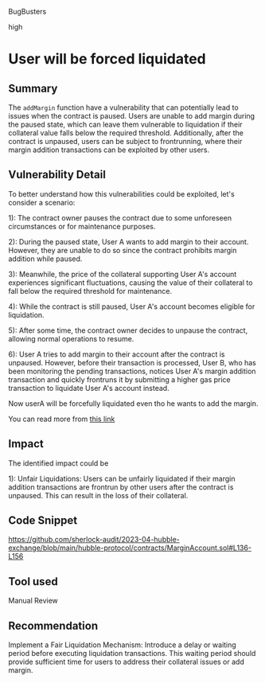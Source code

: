 BugBusters

high

# User will be forced liquidated

## Summary
The `addMargin` function have a vulnerability that can potentially lead to issues when the contract is paused. Users are unable to add margin during the paused state, which can leave them vulnerable to liquidation if their collateral value falls below the required threshold. Additionally, after the contract is unpaused, users can be subject to frontrunning, where their margin addition transactions can be exploited by other users.

## Vulnerability Detail
To better understand how this  vulnerabilities could be exploited, let's consider a scenario:

1): The contract owner pauses the contract due to some unforeseen circumstances or for maintenance purposes.

2): During the paused state, User A wants to add margin to their account. However, they are unable to do so since the contract prohibits margin addition while paused.

3): Meanwhile, the price of the collateral supporting User A's account experiences significant fluctuations, causing the value of their collateral to fall below the required threshold for maintenance.

4): While the contract is still paused, User A's account becomes eligible for liquidation.

5): After some time, the contract owner decides to unpause the contract, allowing normal operations to resume.

6): User A tries to add margin to their account after the contract is unpaused. However, before their transaction is processed, User B, who has been monitoring the pending transactions, notices User A's margin addition transaction and quickly frontruns it by submitting a higher gas price transaction to liquidate User A's account instead.

Now userA will be forcefully liquidated even tho he wants to add the margin.

You can read more from [this link](https://dacian.me/lending-borrowing-defi-attacks#heading-borrower-immediately-liquidated-after-repayments-resume)

## Impact

The identified impact could be

1): Unfair Liquidations: Users can be unfairly liquidated if their margin addition transactions are frontrun by other users after the contract is unpaused. This can result in the loss of their collateral.

## Code Snippet
https://github.com/sherlock-audit/2023-04-hubble-exchange/blob/main/hubble-protocol/contracts/MarginAccount.sol#L136-L156

## Tool used

Manual Review

## Recommendation
Implement a Fair Liquidation Mechanism: Introduce a delay or waiting period before executing liquidation transactions. This waiting period should provide sufficient time for users to address their collateral issues or add margin. 